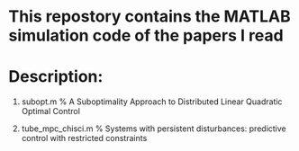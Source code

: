 # This repostory contains the MATLAB simulation code of the papers I read
# Description:
1. subopt.m     % A Suboptimality Approach to Distributed Linear Quadratic Optimal Control
    
2. tube_mpc_chisci.m % Systems with persistent disturbances: predictive control with restricted constraints
